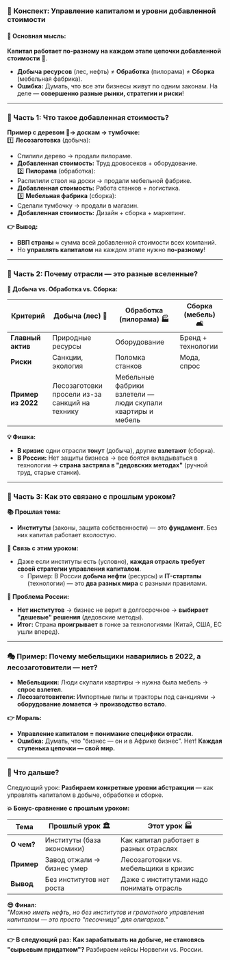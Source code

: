 ### 🚀 **Конспект: Управление капиталом и уровни добавленной стоимости**  

#### **🎯 Основная мысль:**  
**Капитал работает по-разному на каждом этапе цепочки добавленной стоимости** 🔄.  
- **Добыча ресурсов** (лес, нефть) ≠ **Обработка** (пилорама) ≠ **Сборка** (мебельная фабрика).  
- **Ошибка:** Думать, что все эти бизнесы живут по одним законам. На деле — **совершенно разные рынки, стратегии и риски**!  

---  

### **📌 Часть 1: Что такое добавленная стоимость?**  
**Пример с деревом 🌲→ доскам → тумбочке:**  
 1️⃣  **Лесозаготовка** (добыча):  
   - Спилили дерево → продали пилораме.  
   - **Добавленная стоимость:** Труд дровосеков + оборудование.  
2️⃣  **Пилорама** (обработка):  
   - Распилили ствол на доски → продали мебельной фабрике.  
   - **Добавленная стоимость:** Работа станков + логистика.  
3️⃣  **Мебельная фабрика** (сборка):  
   - Сделали тумбочку → продали в магазин.  
   - **Добавленная стоимость:** Дизайн + сборка + маркетинг.  

**👉 Вывод:**  
- **ВВП страны** ≈ сумма всей добавленной стоимости всех компаний.  
- Но **управлять капиталом** на каждом этапе нужно **по-разному**!  

---  

### **📌 Часть 2: Почему отрасли — это разные вселенные?**  
**🔧 Добыча vs. Обработка vs. Сборка:**  

| Критерий       | Добыча (лес) 🌳 | Обработка (пилорама) 🏭 | Сборка (мебель) 🛋️ |  
|----------------|----------------|------------------------|--------------------|  
| **Главный актив** | Природные ресурсы | Оборудование | Бренд + технологии |  
| **Риски**      | Санкции, экология | Поломка станков | Мода, спрос |  
| **Пример из 2022** | Лесозаготовки просели из-за санкций на технику | Мебельные фабрики взлетели — люди скупали квартиры и мебель |  

**💡 Фишка:**  
- **В кризис** одни отрасли **тонут** (добыча), другие **взлетают** (сборка).  
- **В России:** Нет защиты бизнеса → все боятся вкладываться в технологии → **страна застряла в "дедовских методах"** (ручной труд, старые станки).  

---  

### **📌 Часть 3: Как это связано с прошлым уроком?**  
**📚 Прошлая тема:**  
- **Институты** (законы, защита собственности) — это **фундамент**. Без них капитал работает вхолостую.  

**🔄 Связь с этим уроком:**  
- Даже если институты есть (условно), **каждая отрасль требует своей стратегии управления капиталом**.  
   - Пример: В России **добыча нефти** (ресурсы) и **IT-стартапы** (технологии) — это **два разных мира** с разными правилами.  

**🚨 Проблема России:**  
- **Нет институтов** → бизнес не верит в долгосрочное → **выбирает "дешевые" решения** (дедовские методы).  
- **Итог:** Страна **проигрывает** в гонке за технологиями (Китай, США, ЕС ушли вперед).  

---  

### **🎭 Пример: Почему мебельщики наварились в 2022, а лесозаготовители — нет?**  
- **Мебельщики:** Люди скупали квартиры → нужна была мебель → **спрос взлетел**.  
- **Лесозаготовители:** Импортные пилы и тракторы под санкциями → **оборудование ломается → производство встало**.  

**👉 Мораль:**  
- **Управление капиталом = понимание специфики отрасли.**  
- **Ошибка:** Думать, что "бизнес — он и в Африке бизнес". Нет! **Каждая ступенька цепочки — свой мир.**  

---  

### **🔮 Что дальше?**  
Следующий урок: **Разбираем конкретные уровни абстракции** — как управлять капиталом в добыче, обработке и сборке.  

**💥 Бонус-сравнение с прошлым уроком:**  

| Тема | Прошлый урок 🏛️ | Этот урок 🏭 |  
|------|----------------|-------------|  
| **О чем?** | Институты (база экономики) | Как капитал работает в разных отраслях |  
| **Пример** | Завод отжали → бизнес умер | Лесозаготовки vs. мебельщики в кризис |  
| **Вывод** | Без институтов нет роста | Даже с институтами надо понимать отрасль |  

**😎 Финал:**  
*"Можно иметь нефть, но без институтов и грамотного управления капиталом — это просто "песочница" для олигархов."*  

---  
**👉 В следующий раз:** **Как зарабатывать на добыче, не становясь "сырьевым придатком"?** Разбираем кейсы Норвегии vs. России.